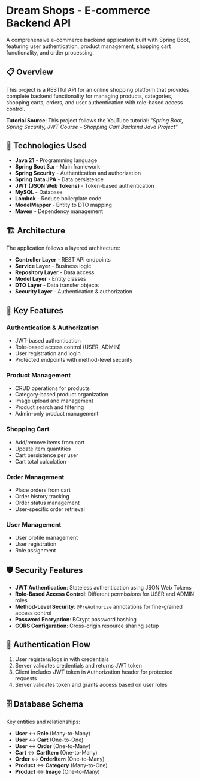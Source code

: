 # Dream Shops - E-commerce Backend API

A comprehensive e-commerce backend application built with Spring Boot, featuring user authentication, product management, shopping cart functionality, and order processing.

## 📋 Overview

This project is a RESTful API for an online shopping platform that provides complete backend functionality for managing products, categories, shopping carts, orders, and user authentication with role-based access control.

**Tutorial Source**: This project follows the YouTube tutorial: *"Spring Boot, Spring Security, JWT Course – Shopping Cart Backend Java Project"*

## 🚀 Technologies Used

- **Java 21** - Programming language
- **Spring Boot 3.x** - Main framework
- **Spring Security** - Authentication and authorization
- **Spring Data JPA** - Data persistence
- **JWT (JSON Web Tokens)** - Token-based authentication
- **MySQL** - Database
- **Lombok** - Reduce boilerplate code
- **ModelMapper** - Entity to DTO mapping
- **Maven** - Dependency management

## 🏗️ Architecture

The application follows a layered architecture:
- **Controller Layer** - REST API endpoints
- **Service Layer** - Business logic
- **Repository Layer** - Data access
- **Model Layer** - Entity classes
- **DTO Layer** - Data transfer objects
- **Security Layer** - Authentication & authorization


## 🔧 Key Features

### Authentication & Authorization
- JWT-based authentication
- Role-based access control (USER, ADMIN)
- User registration and login
- Protected endpoints with method-level security

### Product Management
- CRUD operations for products
- Category-based product organization
- Image upload and management
- Product search and filtering
- Admin-only product management

### Shopping Cart
- Add/remove items from cart
- Update item quantities
- Cart persistence per user
- Cart total calculation

### Order Management
- Place orders from cart
- Order history tracking
- Order status management
- User-specific order retrieval

### User Management
- User profile management
- User registration
- Role assignment

## 🛡️ Security Features

- **JWT Authentication**: Stateless authentication using JSON Web Tokens
- **Role-Based Access Control**: Different permissions for USER and ADMIN roles
- **Method-Level Security**: `@PreAuthorize` annotations for fine-grained access control
- **Password Encryption**: BCrypt password hashing
- **CORS Configuration**: Cross-origin resource sharing setup

## 🔐 Authentication Flow

1. User registers/logs in with credentials
2. Server validates credentials and returns JWT token
3. Client includes JWT token in Authorization header for protected requests
4. Server validates token and grants access based on user roles

## 🗄️ Database Schema

Key entities and relationships:
- **User** ↔ **Role** (Many-to-Many)
- **User** ↔ **Cart** (One-to-One)
- **User** ↔ **Order** (One-to-Many)
- **Cart** ↔ **CartItem** (One-to-Many)
- **Order** ↔ **OrderItem** (One-to-Many)
- **Product** ↔ **Category** (Many-to-One)
- **Product** ↔ **Image** (One-to-Many)
